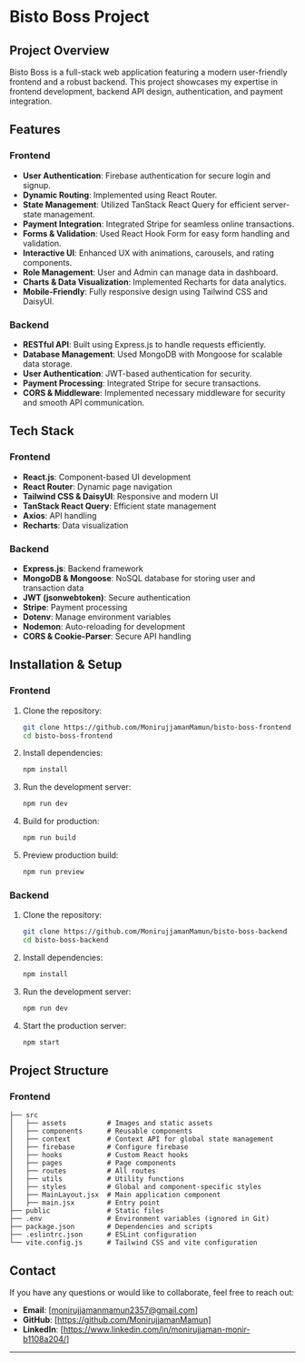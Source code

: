 # Bisto Boss Project

## Project Overview

Bisto Boss is a full-stack web application featuring a modern user-friendly frontend and a robust backend. This project showcases my expertise in frontend development, backend API design, authentication, and payment integration.

## Features

### Frontend

- **User Authentication**: Firebase authentication for secure login and signup.
- **Dynamic Routing**: Implemented using React Router.
- **State Management**: Utilized TanStack React Query for efficient server-state management.
- **Payment Integration**: Integrated Stripe for seamless online transactions.
- **Forms & Validation**: Used React Hook Form for easy form handling and validation.
- **Interactive UI**: Enhanced UX with animations, carousels, and rating components.
- **Role Management**: User and Admin can manage data in dashboard.
- **Charts & Data Visualization**: Implemented Recharts for data analytics.
- **Mobile-Friendly**: Fully responsive design using Tailwind CSS and DaisyUI.

### Backend

- **RESTful API**: Built using Express.js to handle requests efficiently.
- **Database Management**: Used MongoDB with Mongoose for scalable data storage.
- **User Authentication**: JWT-based authentication for security.
- **Payment Processing**: Integrated Stripe for secure transactions.
- **CORS & Middleware**: Implemented necessary middleware for security and smooth API communication.

## Tech Stack

### Frontend

- **React.js**: Component-based UI development
- **React Router**: Dynamic page navigation
- **Tailwind CSS & DaisyUI**: Responsive and modern UI
- **TanStack React Query**: Efficient state management
- **Axios**: API handling
- **Recharts**: Data visualization

### Backend

- **Express.js**: Backend framework
- **MongoDB & Mongoose**: NoSQL database for storing user and transaction data
- **JWT (jsonwebtoken)**: Secure authentication
- **Stripe**: Payment processing
- **Dotenv**: Manage environment variables
- **Nodemon**: Auto-reloading for development
- **CORS & Cookie-Parser**: Secure API handling

## Installation & Setup

### Frontend

1. Clone the repository:
   ```bash
   git clone https://github.com/MonirujjamanMamun/bisto-boss-frontend
   cd bisto-boss-frontend
   ```
2. Install dependencies:
   ```bash
   npm install
   ```
3. Run the development server:
   ```bash
   npm run dev
   ```
4. Build for production:
   ```bash
   npm run build
   ```
5. Preview production build:
   ```bash
   npm run preview
   ```

### Backend

1. Clone the repository:
   ```bash
   git clone https://github.com/MonirujjamanMamun/bisto-boss-backend
   cd bisto-boss-backend
   ```
2. Install dependencies:

   ```bash
   npm install
   ```

3. Run the development server:
   ```bash
   npm run dev
   ```
4. Start the production server:
   ```bash
   npm start
   ```

## Project Structure

### Frontend

```
├── src
│   ├── assets          # Images and static assets
│   ├── components      # Reusable components
│   ├── context         # Context API for global state management
│   ├── firebase        # Configure firebase
│   ├── hooks           # Custom React hooks
│   ├── pages           # Page components
│   ├── routes          # All routes
│   ├── utils           # Utility functions
│   ├── styles          # Global and component-specific styles
│   ├── MainLayout.jsx  # Main application component
│   ├── main.jsx        # Entry point
├── public              # Static files
├── .env                # Environment variables (ignored in Git)
├── package.json        # Dependencies and scripts
├── .eslintrc.json      # ESLint configuration
└── vite.config.js      # Tailwind CSS and vite configuration
```

## Contact

If you have any questions or would like to collaborate, feel free to reach out:

- **Email**: [monirujjamanmamun2357@gmail.com]
- **GitHub**: [https://github.com/MonirujjamanMamun]
- **LinkedIn**: [https://www.linkedin.com/in/monirujjaman-monir-b1108a204/]

---

